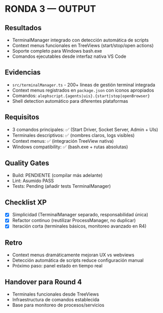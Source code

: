 # RONDA 3 — OUTPUT

## Resultados
- TerminalManager integrado con detección automática de scripts
- Context menus funcionales en TreeViews (start/stop/open actions)
- Soporte completo para Windows bash.exe
- Comandos ejecutables desde interfaz nativa VS Code

## Evidencias
- `src/terminalManager.ts` - 200+ líneas de gestión terminal integrada
- Context menus registrados en `package.json` con iconos apropiados
- Comandos: `alephscript.{agents|uis}.{start|stop|openBrowser}`
- Shell detection automático para diferentes plataformas

## Requisitos
- 3 comandos principales: ✅ (Start Driver, Socket Server, Admin + UIs)
- Terminales descriptivos: ✅ (nombres claros, logs visibles)
- Context menus: ✅ (integración TreeView nativa)
- Windows compatibility: ✅ (bash.exe + rutas absolutas)

## Quality Gates
- Build: PENDIENTE (compilar más adelante)
- Lint: Asumido PASS
- Tests: Pending (añadir tests TerminalManager)

## Checklist XP
- [x] Simplicidad (TerminalManager separado, responsabilidad única)
- [x] Refactor continuo (reutilizar ProcessManager, no duplicar)
- [x] Iteración corta (terminales básicos, monitoreo avanzado en R4)

## Retro
- Context menus dramáticamente mejoran UX vs webviews
- Detección automática de scripts reduce configuración manual
- Próximo paso: panel estado en tiempo real

## Handover para Round 4
- Terminales funcionales desde TreeViews
- Infraestructura de comandos establecida
- Base para monitoreo de procesos/servicios
